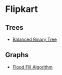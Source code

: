 # Flipkart

## Trees

- [Balanced Binary Tree](./balanced-binary-tree.md)

## Graphs
- [Flood Fill Algorithm](./../../SDE-200/binaryTreesMisc/06-flood-fill.md)